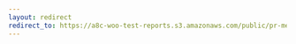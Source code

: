 ```yaml
---
layout: redirect
redirect_to: https://a8c-woo-test-reports.s3.amazonaws.com/public/pr-merge/43081/e2e/index.html
---
```


